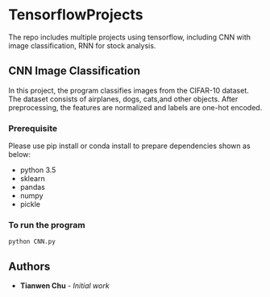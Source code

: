 # TensorflowProjects
The repo includes multiple projects using tensorflow, including CNN with image classification, RNN for stock analysis.

## CNN Image Classification
In this project, the program classifies images from the CIFAR-10 dataset. The dataset consists of airplanes, dogs, cats,and other objects.
After preprocessing, the features are normalized and labels are one-hot encoded. 

### Prerequisite
Please use pip install or conda install to prepare dependencies shown as below:
- python 3.5
- sklearn
- pandas
- numpy
- pickle

### To run the program
```
python CNN.py
```
## Authors

* **Tianwen Chu** - *Initial work*
